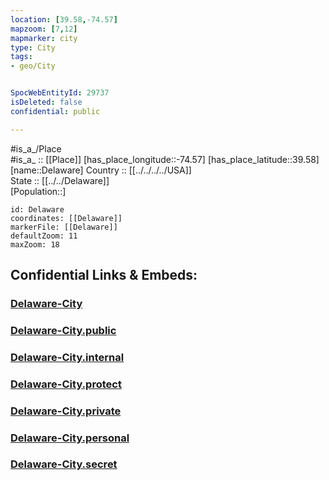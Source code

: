 ```yaml
---
location: [39.58,-74.57] 
mapzoom: [7,12] 
mapmarker: city 
type: City
tags:
- geo/City


SpocWebEntityId: 29737
isDeleted: false
confidential: public

---
```

#is_a_/Place  
#is_a_ :: [[Place]] 
[has_place_longitude::-74.57] 
[has_place_latitude::39.58] 
[name::Delaware] 
Country :: [[../../../../USA]]  
State :: [[../../Delaware]]  
[Population::] 



```leaflet
id: Delaware
coordinates: [[Delaware]] 
markerFile: [[Delaware]] 
defaultZoom: 11 
maxZoom: 18
```


## Confidential Links & Embeds: 

### [Delaware-City](/_Standards/Earth/Continent/America~North/USA/USA~Eastern/New_Jersey/counties~New_Jersey/Atlantic,County/cities~Atlantic/Delaware-City.md) 

### [Delaware-City.public](/_public/Earth/Continent/America~North/USA/USA~Eastern/New_Jersey/counties~New_Jersey/Atlantic,County/cities~Atlantic/Delaware-City.public.md) 

### [Delaware-City.internal](/_internal/Earth/Continent/America~North/USA/USA~Eastern/New_Jersey/counties~New_Jersey/Atlantic,County/cities~Atlantic/Delaware-City.internal.md) 

### [Delaware-City.protect](/_protect/Earth/Continent/America~North/USA/USA~Eastern/New_Jersey/counties~New_Jersey/Atlantic,County/cities~Atlantic/Delaware-City.protect.md) 

### [Delaware-City.private](/_private/Earth/Continent/America~North/USA/USA~Eastern/New_Jersey/counties~New_Jersey/Atlantic,County/cities~Atlantic/Delaware-City.private.md) 

### [Delaware-City.personal](/_personal/Earth/Continent/America~North/USA/USA~Eastern/New_Jersey/counties~New_Jersey/Atlantic,County/cities~Atlantic/Delaware-City.personal.md) 

### [Delaware-City.secret](/_secret/Earth/Continent/America~North/USA/USA~Eastern/New_Jersey/counties~New_Jersey/Atlantic,County/cities~Atlantic/Delaware-City.secret.md)

